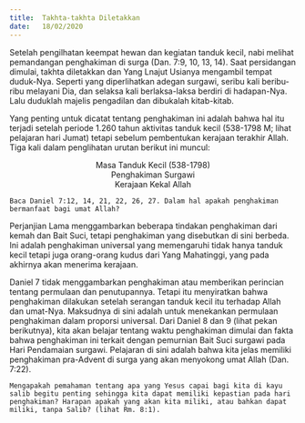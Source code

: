 ```yaml
---
title:  Takhta-takhta Diletakkan
date:   18/02/2020
---
```


Setelah pengilhatan keempat hewan dan kegiatan tanduk kecil, nabi melihat pemandangan penghakiman di surga (Dan. 7:9, 10, 13, 14). Saat persidangan dimulai, takhta diletakkan dan Yang Lnajut Usianya mengambil tempat duduk-Nya. Seperti yang diperlihatkan adegan surgawi, seribu kali beribu-ribu melayani Dia, dan selaksa kali berlaksa-laksa berdiri di hadapan-Nya. Lalu duduklah majelis pengadilan dan dibukalah kitab-kitab.

Yang penting untuk dicatat tentang penghakiman ini adalah bahwa hal itu terjadi setelah periode 1.260 tahun aktivitas tanduk kecil (538-1798 M; lihat pelajaran hari Jumat) tetapi sebelum pembentukan kerajaan terakhir Allah. Tiga kali dalam penglihatan urutan berikut ini muncul:

<center>Masa Tanduk Kecil (538-1798)</center>

<center>Penghakiman Surgawi</center>

<center>Kerajaan Kekal Allah</center>

`Baca Daniel 7:12, 14, 21, 22, 26, 27. Dalam hal apakah penghakiman bermanfaat bagi umat Allah?`

Perjanjian Lama menggambarkan beberapa tindakan penghakiman dari kemah dan Bait Suci, tetapi penghakiman yang disebutkan di sini berbeda. Ini adalah penghakiman universal yang memengaruhi tidak hanya tanduk kecil tetapi juga orang-orang kudus dari Yang Mahatinggi, yang pada akhirnya akan menerima kerajaan.

Daniel 7 tidak menggambarkan penghakiman atau memberikan perincian tentang permulaan dan penutupannya. Tetapi itu menyiratkan bahwa penghakiman dilakukan setelah serangan tanduk kecil itu terhadap Allah dan umat-Nya. Maksudnya di sini adalah untuk menekankan permulaan penghakiman dalam proporsi universal. Dari Daniel 8 dan 9 (lihat pekan berikutnya), kita akan belajar tentang waktu penghakiman dimulai dan fakta bahwa penghakiman ini terkait dengan pemurnian Bait Suci surgawi pada Hari Pendamaian surgawi. Pelajaran di sini adalah bahwa kita jelas memiliki penghakiman pra-Advent di surga yang akan menyokong umat Allah (Dan. 7:22).

`Mengapakah pemahaman tentang apa yang Yesus capai bagi kita di kayu salib begitu penting sehingga kita dapat memiliki kepastian pada hari penghakiman? Harapan apakah yang akan kita miliki, atau bahkan dapat miliki, tanpa Salib? (lihat Rm. 8:1).`